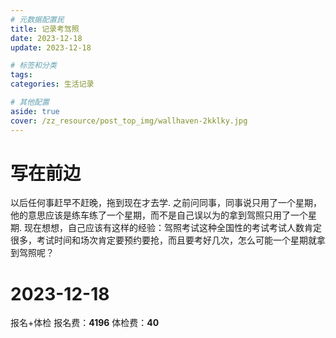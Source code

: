 ```yaml
---
# 元数据配置民
title: 记录考驾照
date: 2023-12-18
update: 2023-12-18

# 标签和分类
tags:
categories: 生活记录

# 其他配置
aside: true
cover: /zz_resource/post_top_img/wallhaven-2kklky.jpg
---
```

# 写在前边
以后任何事赶早不赶晚，拖到现在才去学.
之前问同事，同事说只用了一个星期，他的意思应该是练车练了一个星期，而不是自己误以为的拿到驾照只用了一个星期.
现在想想，自己应该有这样的经验：驾照考试这种全国性的考试考试人数肯定很多，考试时间和场次肯定要预约要抢，而且要考好几次，怎么可能一个星期就拿到驾照呢？
# 2023-12-18
报名+体检
报名费：**4196**
体检费：**40**